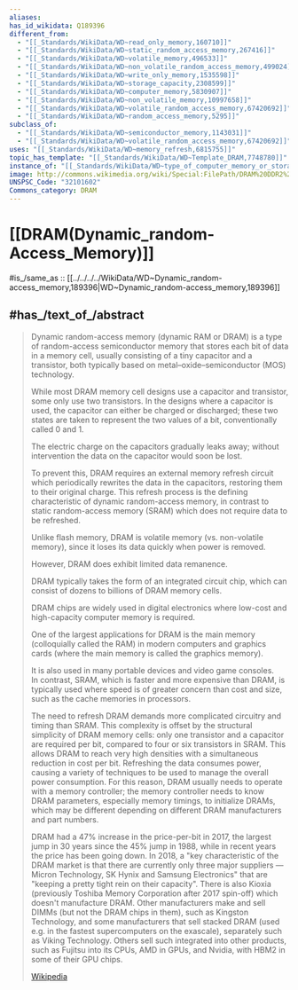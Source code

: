 ```yaml
---
aliases:
has_id_wikidata: Q189396
different_from:
  - "[[_Standards/WikiData/WD~read_only_memory,160710]]"
  - "[[_Standards/WikiData/WD~static_random_access_memory,267416]]"
  - "[[_Standards/WikiData/WD~volatile_memory,496533]]"
  - "[[_Standards/WikiData/WD~non_volatile_random_access_memory,499024]]"
  - "[[_Standards/WikiData/WD~write_only_memory,1535598]]"
  - "[[_Standards/WikiData/WD~storage_capacity,2308599]]"
  - "[[_Standards/WikiData/WD~computer_memory,5830907]]"
  - "[[_Standards/WikiData/WD~non_volatile_memory,10997658]]"
  - "[[_Standards/WikiData/WD~volatile_random_access_memory,67420692]]"
  - "[[_Standards/WikiData/WD~random_access_memory,5295]]"
subclass_of:
  - "[[_Standards/WikiData/WD~semiconductor_memory,1143031]]"
  - "[[_Standards/WikiData/WD~volatile_random_access_memory,67420692]]"
uses: "[[_Standards/WikiData/WD~memory_refresh,6815755]]"
topic_has_template: "[[_Standards/WikiData/WD~Template_DRAM,7748780]]"
instance_of: "[[_Standards/WikiData/WD~type_of_computer_memory_or_storage,125005976]]"
image: http://commons.wikimedia.org/wiki/Special:FilePath/DRAM%20DDR2%20512.jpg
UNSPSC_Code: "32101602"
Commons_category: DRAM
---
```


# [[DRAM(Dynamic_random-Access_Memory)]] 

#is_/same_as :: [[../../../../WikiData/WD~Dynamic_random-access_memory,189396|WD~Dynamic_random-access_memory,189396]] 

## #has_/text_of_/abstract 

> Dynamic random-access memory (dynamic RAM or DRAM) 
> is a type of random-access semiconductor memory that stores each bit of data in a memory cell, 
> usually consisting of a tiny capacitor and a transistor, 
> both typically based on metal–oxide–semiconductor (MOS) technology. 
> 
> While most DRAM memory cell designs use a capacitor and transistor, some only use two transistors. 
> In the designs where a capacitor is used, the capacitor can either be charged or discharged; 
> these two states are taken to represent the two values of a bit, conventionally called 0 and 1.  
> 
> The electric charge on the capacitors gradually leaks away; 
> without intervention the data on the capacitor would soon be lost.  
> 
> To prevent this, DRAM requires an external memory refresh circuit 
> which periodically rewrites the data in the capacitors, restoring them to their original charge. 
> This refresh process is the defining characteristic of dynamic random-access memory, 
> in contrast to static random-access memory (SRAM) which does not require data to be refreshed. 
> 
> Unlike flash memory, DRAM is volatile memory (vs. non-volatile memory), 
> since it loses its data quickly when power is removed. 
> 
> However, DRAM does exhibit limited data remanence.
>
> DRAM typically takes the form of an integrated circuit chip, 
> which can consist of dozens to billions of DRAM memory cells. 
> 
> DRAM chips are widely used in digital electronics 
> where low-cost and high-capacity computer memory is required. 
> 
> One of the largest applications for DRAM is the main memory (colloquially called the RAM) 
> in modern computers and graphics cards (where the main memory is called the graphics memory).  
> 
> It is also used in many portable devices and video game consoles.  
> In contrast, SRAM, which is faster and more expensive than DRAM, 
> is typically used where speed is of greater concern than cost and size, 
> such as the cache memories in processors.
>
> The need to refresh DRAM demands more complicated circuitry and timing than SRAM. This complexity is offset by the structural simplicity of DRAM memory cells: only one transistor and a capacitor are required per bit, compared to four or six transistors in SRAM. This allows DRAM to reach very high densities with a simultaneous reduction in cost per bit. Refreshing the data consumes power, causing a variety of techniques to be used to manage the overall power consumption. For this reason, DRAM usually needs to operate with a memory controller; the memory controller needs to know DRAM parameters, especially memory timings, to initialize DRAMs, which may be different depending on different DRAM manufacturers and part numbers.
>
> DRAM had a 47% increase in the price-per-bit in 2017, the largest jump in 30 years since the 45% jump in 1988, while in recent years the price has been going down. In 2018, a "key characteristic of the DRAM market is that there are currently only three major suppliers — Micron Technology, SK Hynix and Samsung Electronics" that are "keeping a pretty tight rein on their capacity". There is also Kioxia (previously Toshiba Memory Corporation after 2017 spin-off) which doesn't manufacture DRAM. Other manufacturers make and sell DIMMs (but not the DRAM chips in them), such as Kingston Technology, and some manufacturers that sell stacked DRAM (used e.g. in the fastest supercomputers on the exascale), separately such as Viking Technology. Others sell such integrated into other products, such as Fujitsu into its CPUs, AMD in GPUs, and Nvidia, with HBM2 in some of their GPU chips.
>
> [Wikipedia](https://en.wikipedia.org/wiki/Dynamic%20random-access%20memory) 

